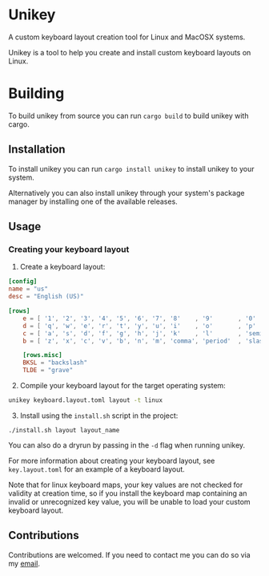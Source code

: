 # Unikey

A custom keyboard layout creation tool for Linux and MacOSX systems.

Unikey is a tool to help you create and install custom keyboard layouts on Linux.

# Building

To build unikey from source you can run `cargo build` to build unikey with cargo.

## Installation

To install unikey you can run `cargo install unikey` to install unikey to your system.

Alternatively you can also install unikey through your system's package manager by installing
one of the available releases.

## Usage

### Creating your keyboard layout

1. Create a keyboard layout:
``` toml
[config]
name = "us"
desc = "English (US)"

[rows]
    e = [ '1', '2', '3', '4', '5', '6', '7', '8'    , '9'       , '0'           , 'minus'       , 'equal' ]
    d = [ 'q', 'w', 'e', 'r', 't', 'y', 'u', 'i'    , 'o'       , 'p'           , 'bracketleft' , 'bracketright' ]
    c = [ 'a', 's', 'd', 'f', 'g', 'h', 'j', 'k'    , 'l'       , 'semicolon'   , 'apostrophe' ]
    b = [ 'z', 'x', 'c', 'v', 'b', 'n', 'm', 'comma', 'period'  , 'slash' ]

    [rows.misc]
    BKSL = "backslash"
    TLDE = "grave"
```

2. Compile your keyboard layout for the target operating system:

``` bash
unikey keyboard.layout.toml layout -t linux
```

3. Install using the `install.sh` script in the project:

```
./install.sh layout layout_name
```

You can also do a dryrun by passing in the `-d` flag when running unikey.

For more information about creating your keyboard layout,
see `key.layout.toml` for an example of a keyboard layout.

Note that for linux keyboard maps, your key values are not checked for validity at creation time,
so if you install the keyboard map containing an invalid or unrecognized key value, you will be
unable to load your custom keyboard layout.

## Contributions

Contributions are welcomed. If you need to contact me you can do so via my [email](mailto:josephm.diza@gmail.com).
